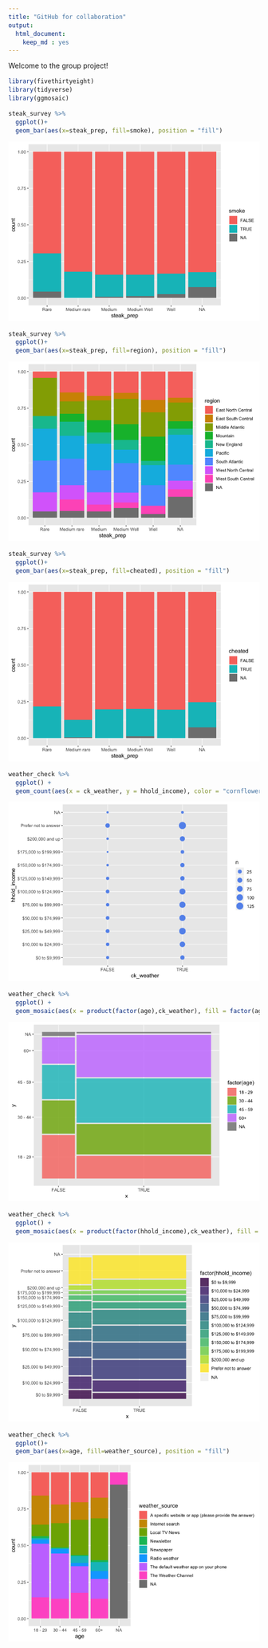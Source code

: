 ```yaml
---
title: "GitHub for collaboration"
output:
  html_document: 
    keep_md : yes
---
```


Welcome to the group project!


```r
library(fivethirtyeight)
library(tidyverse)
library(ggmosaic)
```


```r
steak_survey %>% 
  ggplot()+
  geom_bar(aes(x=steak_prep, fill=smoke), position = "fill")
```

![](data_explore_files/figure-html/unnamed-chunk-2-1.png)<!-- -->


```r
steak_survey %>% 
  ggplot()+
  geom_bar(aes(x=steak_prep, fill=region), position = "fill")
```

![](data_explore_files/figure-html/unnamed-chunk-3-1.png)<!-- -->


```r
steak_survey %>% 
  ggplot()+
  geom_bar(aes(x=steak_prep, fill=cheated), position = "fill")
```

![](data_explore_files/figure-html/unnamed-chunk-4-1.png)<!-- -->




```r
weather_check %>%
  ggplot() +
  geom_count(aes(x = ck_weather, y = hhold_income), color = "cornflowerblue")
```

![](data_explore_files/figure-html/unnamed-chunk-5-1.png)<!-- -->



```r
weather_check %>%
  ggplot() +
  geom_mosaic(aes(x = product(factor(age),ck_weather), fill = factor(age)))
```

![](data_explore_files/figure-html/unnamed-chunk-6-1.png)<!-- -->


```r
weather_check %>%
  ggplot() +
  geom_mosaic(aes(x = product(factor(hhold_income),ck_weather), fill = factor(hhold_income)))
```

![](data_explore_files/figure-html/unnamed-chunk-7-1.png)<!-- -->



```r
weather_check %>% 
  ggplot()+
  geom_bar(aes(x=age, fill=weather_source), position = "fill")
```

![](data_explore_files/figure-html/unnamed-chunk-8-1.png)<!-- -->







